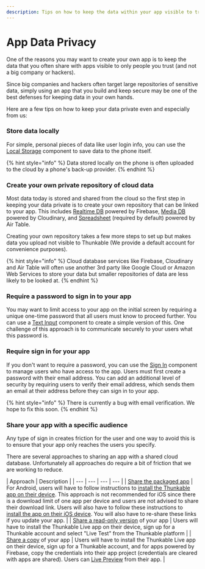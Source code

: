 ```yaml
---
description: Tips on how to keep the data within your app visible to trusted users
---
```


# App Data Privacy

One of the reasons you may want to create your own app is to keep the data that you often share with apps visible to only people you trust \(and not a big company or hackers\). 

Since big companies and hackers often target large repositories of sensitive data, simply using an app that you build and keep secure may be one of the best defenses for keeping data in your own hands.  

Here are a few tips on how to keep your data private even and especially from us:

### Store data locally

For simple, personal pieces of data like user login info,  you can use the [Local Storage](components/data-storage/local-storage.md) component to save data to the phone itself. 

{% hint style="info" %}
Data stored locally on the phone is often uploaded to the cloud by a phone's back-up provider.
{% endhint %}

### Create your own private repository of cloud data

Most data today is stored and shared from the cloud so the first step in keeping your data private is to create your own repository that can be linked to your app.  This includes [Realtime DB](components/data-storage/realtime-db.md) powered by Firebase, [Media DB](components/data-storage/media-db.md) powered by Cloudinary, and [Spreadsheet](components/data-storage/spreadsheet.md) \(required by default\) powered by Air Table. 

Creating your own repository takes a few more steps to set up but makes data you upload not visible to Thunkable \(We provide a default account for convenience purposes\). 

{% hint style="info" %}
Cloud database services like Firebase, Cloudinary and Air Table will often use another 3rd party like Google Cloud or Amazon Web Services to store your data but smaller repositories of data are less likely to be looked at.
{% endhint %}

### Require a password to sign in to your app

You may want to limit access to your app on the initial screen by requiring a unique one-time password that all users must know to proceed further. You can use a [Text Input](components/user-interface/text-input.md#set-up-for-passwords) component to create a simple version of this.  One challenge of this approach is to communicate securely to your users what this password is.

### Require sign in for your app

If you don't want to require a password, you can use the [Sign In](components/security/sign-in.md) component to manage users who have access to the app.  Users must first create a password with their email address. You can add an additional level of security by requiring users to verify their email address, which sends them an email at their address before they can sign in to your app.

{% hint style="info" %}
There is currently a bug with email verification. We hope to fix this soon.
{% endhint %}

### Share your app with a specific audience

Any type of sign in creates friction for the user and one way to avoid this is to ensure that your app only reaches the users you specify. 

There are several approaches to sharing an app with a shared cloud database. Unfortunately all approaches do require a bit of friction that we are working to reduce.

| Approach | Description |
| --- | --- | --- | --- |
| [Share the packaged app](../4-download.md#download-and-install-android-app)  | For Android, users will have to follow instructions to [install the Thunkable app on their device](../4-download.md#to-install-allow-apps-from-unknown-sources). This approach is not recommended for iOS since there is a download limit of one app per device and users are not advised to share their download link.  Users will also have to follow these instructions to [install the app on their iOS device](../4-download.md#to-install-trust-thunkable-on-your-device). You will also have to re-share these links if you update your app. |
| [Share a read-only version](../5-share.md#share-a-read-only-version-of-your-app-project-by-link) of your app | Users will have to install the Thunkable Live app on their device, sign up for a Thunkable account and select "Live Test" from the Thunkable platform |
| [Share a copy](../5-share.md#share-a-copy-of-your-app-project-by-link) of your app | Users will have to install the Thunkable Live app on their device, sign up for a Thunkable account, and for apps powered by Firebase, copy the credentials into their app project \(credentials are cleared with apps are shared\). Users can [Live Preview](../3-live-test.md#live-preview-android-only) from their app. |

 



